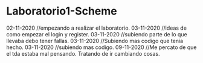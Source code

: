 # Laboratorio1-Scheme
02-11-2020 //empezando a realizar el laboratorio.
03-11-2020 //ideas de como empezar el login y register.
03-11-2020 //subiendo parte de lo que llevaba debo tener fallas.
03-11-2020 //Subiendo mas codigo que tenia hecho.
03-11-2020 //subiendo mas codigo.
09-11-2020 //Me percato de que el tda estaba mal pensando. Tratando de ir cambiando cosas.